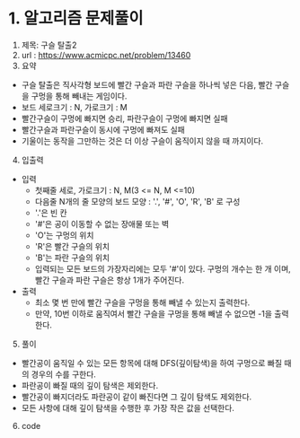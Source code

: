 # 1. 알고리즘 문제풀이
1. 제목: 구슬 탈출2
2. url : https://www.acmicpc.net/problem/13460
3. 요약
  * 구슬 탈출은 직사각형 보드에 빨간 구슬과 파란 구슬을 하나씩 넣은 다음, 빨간 구슬을 구멍을 통해 빼내는 게임이다.
  * 보드 세로크기 : N, 가로크기 : M
  * 빨간구슬이 구멍에 빠지면 승리, 파란구슬이 구멍에 빠지면 실패
  * 빨간구슬과 파란구슬이 동시에 구멍에 빠져도 실패
  * 기울이는 동작을 그만하는 것은 더 이상 구슬이 움직이지 않을 때 까지이다.
4. 입출력
  * 입력
    * 첫째줄 세로, 가로크기 : N, M(3 <= N, M <=10)
    * 다음줄 N개의 줄 모양의 보드 모양 : '.', '#', 'O', 'R', 'B' 로 구성
    * '.'은 빈 칸
    * '#'은 공이 이동할 수 없는 장애물 또는 벽
    * 'O'는 구멍의 위치
    * 'R'은 빨간 구슬의 위치
    * 'B'는 파란 구슬의 위치
    * 입력되는 모든 보드의 가장자리에는 모두 '#'이 있다. 구멍의 개수는 한 개 이며, 빨간 구슬과 파란 구슬은 항상 1개가 주어진다.
  * 출력
    * 최소 몇 번 만에 빨간 구슬을 구멍을 통해 빼낼 수 있는지 출력한다. 
    * 만약, 10번 이하로 움직여서 빨간 구슬을 구멍을 통해 빼낼 수 없으면 -1을 출력한다.
5. 풀이
  * 빨간공이 움직일 수 있는 모든 항목에 대해 DFS(깊이탐색)을 하여 구멍으로 빠질 때의 경우의 수를 구한다.
  * 파란공이 빠질 때의 깊이 탐색은 제외한다.
  * 빨간공이 빠지더라도 파란공이 같이 빠진다면 그 깊이 탐색도 제외한다.
  * 모든 사항에 대해 깊이 탐색을 수행한 후 가장 작은 값을 선택한다.
6. code



